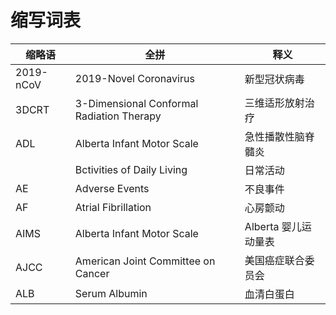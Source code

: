 # 缩写词表

| 缩略语    | 全拼                                      | 释义                 |
| --------- | ----------------------------------------- | -------------------- |
| 2019-nCoV | 2019-Novel Coronavirus                    | 新型冠状病毒         |
| 3DCRT     | 3-Dimensional Conformal Radiation Therapy | 三维适形放射治疗     |
| ADL       | Alberta Infant Motor Scale                | 急性播散性脑脊髓炎   |
|           | Bctivities of Daily Living                | 日常活动             |
| AE        | Adverse Events                            | 不良事件             |
| AF        | Atrial Fibrillation                       | 心房颤动             |
| AIMS      | Alberta Infant Motor Scale                | Alberta 婴儿运动量表 |
| AJCC      | American Joint Committee on Cancer        | 美国癌症联合委员会   |
| ALB       | Serum Albumin                             | 血清白蛋白           |
